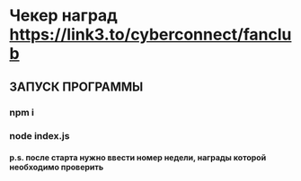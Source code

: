 # Чекер наград https://link3.to/cyberconnect/fanclub
## ЗАПУСК ПРОГРАММЫ
### npm i
### node index.js
#### p.s. после старта нужно ввести номер недели, награды которой необходимо проверить